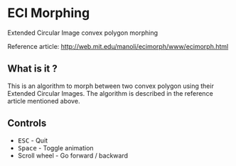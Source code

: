 # ECI Morphing
Extended Circular Image convex polygon morphing

Reference article: http://web.mit.edu/manoli/ecimorph/www/ecimorph.html

## What is it ?
This is an algorithm to morph between two convex polygon using their Extended Circular Images. The algorithm is described in the reference article mentioned above.

## Controls
- <kbd>ESC</kbd> - Quit
- <kbd>Space</kbd> - Toggle animation
- Scroll wheel - Go forward / backward
